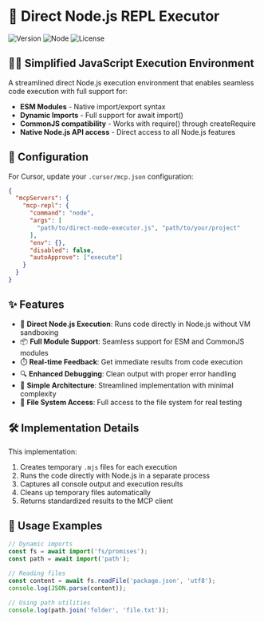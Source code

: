 # 🚀 Direct Node.js REPL Executor

![Version](https://img.shields.io/badge/version-2.0.0-blue)
![Node](https://img.shields.io/badge/node-%3E%3D18.0.0-green)
![License](https://img.shields.io/badge/license-MIT-orange)

## 🧙‍♂️ Simplified JavaScript Execution Environment

A streamlined direct Node.js execution environment that enables seamless code execution with full support for:

- **ESM Modules** - Native import/export syntax
- **Dynamic Imports** - Full support for await import() 
- **CommonJS compatibility** - Works with require() through createRequire
- **Native Node.js API access** - Direct access to all Node.js features

## 🧩 Configuration

For Cursor, update your `.cursor/mcp.json` configuration:

```json
{
  "mcpServers": {
    "mcp-repl": {
      "command": "node",
      "args": [
        "path/to/direct-node-executor.js", "path/to/your/project"
      ],
      "env": {},
      "disabled": false,
      "autoApprove": ["execute"]
    }
  }
}
```

## ✨ Features

- 🚀 **Direct Node.js Execution**: Runs code directly in Node.js without VM sandboxing
- 📦 **Full Module Support**: Seamless support for ESM and CommonJS modules
- ⏱️ **Real-time Feedback**: Get immediate results from code execution
- 🔍 **Enhanced Debugging**: Clean output with proper error handling
- 🧠 **Simple Architecture**: Streamlined implementation with minimal complexity
- 🔄 **File System Access**: Full access to the file system for real testing

## 🛠️ Implementation Details

This implementation:

1. Creates temporary `.mjs` files for each execution
2. Runs the code directly with Node.js in a separate process
3. Captures all console output and execution results
4. Cleans up temporary files automatically
5. Returns standardized results to the MCP client

## 📝 Usage Examples

```javascript
// Dynamic imports
const fs = await import('fs/promises');
const path = await import('path');

// Reading files
const content = await fs.readFile('package.json', 'utf8');
console.log(JSON.parse(content));

// Using path utilities
console.log(path.join('folder', 'file.txt'));
```

